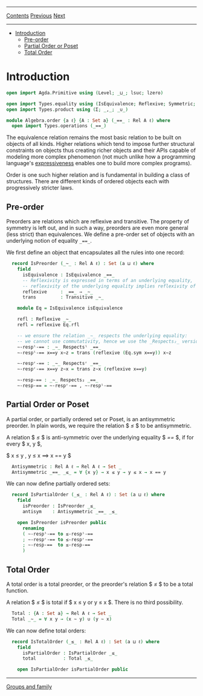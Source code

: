 ****
[Contents](contents.html)
[Previous](Algebra.introduction.html)
[Next](Algebra.groups.html)

<!-- START doctoc generated TOC please keep comment here to allow auto update -->
<!-- DON'T EDIT THIS SECTION, INSTEAD RE-RUN doctoc TO UPDATE -->
****

- [Introduction](#introduction)
  - [Pre-order](#pre-order)
  - [Partial Order or Poset](#partial-order-or-poset)
  - [Total Order](#total-order)

<!-- END doctoc generated TOC please keep comment here to allow auto update -->


# Introduction

```agda
open import Agda.Primitive using (Level; _⊔_; lsuc; lzero)

open import Types.equality using (IsEquivalence; Reflexive; Symmetric; Transitive; Rel; _⇒_)
open import Types.product using (Σ; _,_; _∪_)

module Algebra.order {a ℓ} {A : Set a} (_==_ : Rel A ℓ) where
  open import Types.operations (_==_)
```

The equivalence relation remains the most basic relation to be built on objects of all kinds. Higher relations which tend to impose further structural constraints on objects thus creating richer objects and their APIs capable of modeling more complex phenomenon (not much unlike how a programming language's [expressiveness](https://en.wikipedia.org/wiki/Expressive_power_(computer_science)) enables one to build more complex programs).

Order is one such higher relation and is fundamental in building a class of structures. There are different kinds of ordered objects each with progressively stricter laws.

## Pre-order

Preorders are relations which are reflexive and transitive. The property of symmetry is left out, and in such a way, preorders are even more general (less strict) than equivalences. We define a pre-order set of objects with an underlying notion of equality `_==_`.

We first define an object that encapsulates all the rules into one record:

```agda
  record IsPreorder (_∼_ : Rel A ℓ) : Set (a ⊔ ℓ) where
    field
      isEquivalence : IsEquivalence _==_
      -- Reflexivity is expressed in terms of an underlying equality,
      -- reflexivity of the underlying equality implies reflexivity of the relation:
      reflexive     : _==_ ⇒ _∼_
      trans         : Transitive _∼_

    module Eq = IsEquivalence isEquivalence

    refl : Reflexive _∼_
    refl = reflexive Eq.rfl

    -- we ensure the relation _∼_ respects the underlying equality:
    -- we cannot use commutativity, hence we use the _Respects₂_ version here.
    ∼-respˡ-== : _∼_ Respectsˡ _==_
    ∼-respˡ-== x==y x∼z = trans (reflexive (Eq.sym x==y)) x∼z

    ∼-respʳ-== : _∼_ Respectsʳ _==_
    ∼-respʳ-== x==y z∼x = trans z∼x (reflexive x==y)

    ∼-resp-== : _∼_ Respects₂ _==_
    ∼-resp-== = ∼-respʳ-== , ∼-respˡ-==
```

## Partial Order or Poset

A partial order, or partially ordered set or Poset, is an antisymmetric preorder. In plain words, we require the relation $ _≤_ $ to be antisymmetric.

A relation $ _≤_ $ is anti-symmetric over the underlying equality $ _==_ $, if for every $ x, y $,

$ x ≤ y , y ≤ x ⟹ x == y $

```agda
  Antisymmetric : Rel A ℓ → Rel A ℓ → Set _
  Antisymmetric _==_ _≤_ = ∀ {x y} → x ≤ y → y ≤ x → x == y
```

We can now define partially ordered sets:

```agda
  record IsPartialOrder (_≤_ : Rel A ℓ) : Set (a ⊔ ℓ) where
    field
      isPreorder : IsPreorder _≤_
      antisym    : Antisymmetric _==_ _≤_

    open IsPreorder isPreorder public
      renaming
      ( ∼-respˡ-== to ≤-respˡ-==
      ; ∼-respʳ-== to ≤-respʳ-==
      ; ∼-resp-==  to ≤-resp-==
      )
```

## Total Order

A total order is a total preorder, or the preorder's relation $ _≤_ $ to be a total function.

A relation $ _≤_ $ is total if $ x ≤ y or y ≤ x $. There is no third possibility.

```agda
  Total : {A : Set a} → Rel A ℓ → Set _
  Total _∼_ = ∀ x y → (x ∼ y) ∪ (y ∼ x)
```

We can now define total orders:

```agda
  record IsTotalOrder (_≤_ : Rel A ℓ) : Set (a ⊔ ℓ) where
    field
      isPartialOrder : IsPartialOrder _≤_
      total          : Total _≤_

    open IsPartialOrder isPartialOrder public
```


****
[Groups and family](./Algebra.groups.html)
